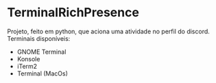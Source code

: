 # TerminalRichPresence
Projeto, feito em python, que aciona uma atividade no perfil do discord.  
Terminais disponíveis:
- GNOME Terminal
- Konsole
- iTerm2
- Terminal (MacOs)
